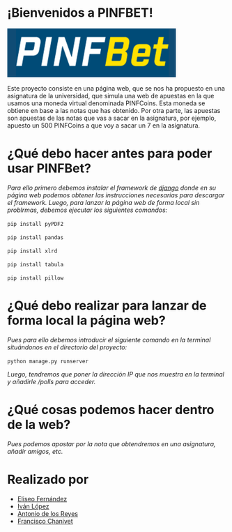 # ¡Bienvenidos a PINFBET!

![alt text](https://github.com/Grupo22-PINF/PINFBet/blob/master/pictures/logo.png)

Este proyecto consiste en una página web, que se nos ha propuesto en una asignatura de la universidad, que simula una web de apuestas en la que usamos una moneda virtual denominada PINFCoins. Esta moneda se obtiene en base a las notas que has obtenido. Por otra parte, las apuestas son apuestas de las notas que vas a sacar en la asignatura, por ejemplo, apuesto un 500 PINFCoins a que voy a sacar un 7 en la asignatura.

# ¿Qué debo hacer antes para poder usar PINFBet?
_Para ello primero debemos instalar el framework de [django](https://www.djangoproject.com/download) donde en su página web podemos obtener las instrucciones necesarias para descargar el framework._
_Luego, para lanzar la página web de forma local sin problrmas, debemos ejecutar los siguientes comandos:_

  ``
  pip install pyPDF2
  ``
  
  ``
  pip install pandas
  ``
  
  ``
  pip install xlrd
  ``
  
  ``
  pip install tabula
  ``
  
  ``
  pip install pillow
  ``
  
# ¿Qué debo realizar para lanzar de forma local la página web?
_Pues para ello debemos introducir el siguiente comando en la terminal situándonos en el directorio del proyecto:_

``
python manage.py runserver
``

_Luego, tendremos que poner la dirección IP que nos muestra en la terminal y añadirle /polls para acceder._

# ¿Qué cosas podemos hacer dentro de la web?
_Pues podemos apostar por la nota que obtendremos en una asignatura, añadir amigos, etc._

# Realizado por
  * [Eliseo Fernández](https://github.com/MijuZS)
  * [Iván López](https://github.com/PiroPlusPlus)
  * [Antonio de los Reyes](https://github.com/Renjian-Reyes)
  * [Francisco Chanivet](https://github.com/PaCoders)

